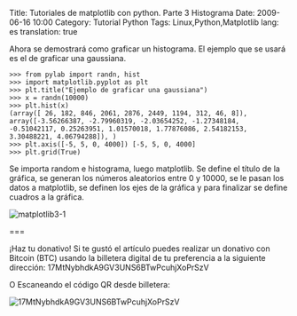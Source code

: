 Title: Tutoriales de matplotlib con python. Parte 3 Histograma
Date: 2009-06-16 10:00
Category: Tutorial Python
Tags: Linux,Python,Matplotlib
lang: es
translation: true

Ahora se demostrará como graficar un histograma. El ejemplo que se usará es el de graficar
una gaussiana.

```
>>> from pylab import randn, hist
>>> import matplotlib.pyplot as plt
>>> plt.title("Ejemplo de graficar una gaussiana")
>>> x = randn(10000)
>>> plt.hist(x)
(array([ 26, 182, 846, 2061, 2876, 2449, 1194, 312, 46, 8]), array([-3.56266387, -2.79960319, -2.03654252, -1.27348184, -0.51042117, 0.25263951, 1.01570018, 1.77876086, 2.54182153, 3.30488221, 4.06794288]), )
>>> plt.axis([-5, 5, 0, 4000]) [-5, 5, 0, 4000]
>>> plt.grid(True)
```

Se importa random e histograma, luego matplotlib. Se define el título de la gráfica,
se generan los números aleatorios entre 0 y 10000, se le pasan los datos a matplotlib,
se definen los ejes de la gráfica y para finalizar se define cuadros a la gráfica.

![matplotlib3-1](./imagenes/matplotlib3-1.png)


===

¡Haz tu donativo!
Si te gustó el artículo puedes realizar un donativo con Bitcoin (BTC)
usando la billetera digital de tu preferencia a la siguiente
dirección: 17MtNybhdkA9GV3UNS6BTwPcuhjXoPrSzV

O Escaneando el código QR desde billetera:

![17MtNybhdkA9GV3UNS6BTwPcuhjXoPrSzV](./imagenes/17MtNybhdkA9GV3UNS6BTwPcuhjXoPrSzV.png)
